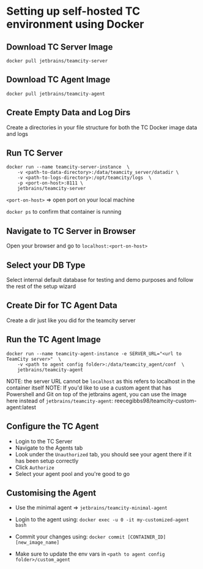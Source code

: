 # Setting up self-hosted TC environment using Docker

## Download TC Server Image
`docker pull jetbrains/teamcity-server`

## Download TC Agent Image
`docker pull jetbrains/teamcity-agent`

## Create Empty Data and Log Dirs
Create a directories in your file structure for both the TC Docker image data and logs

## Run TC Server
```
docker run --name teamcity-server-instance  \
    -v <path-to-data-directory>:/data/teamcity_server/datadir \
    -v <path-to-logs-directory>:/opt/teamcity/logs  \
    -p <port-on-host>:8111 \
    jetbrains/teamcity-server
```

`<port-on-host>` => open port on your local machine

`docker ps` to confirm that container is running

## Navigate to TC Server in Browser

Open your browser and go to `localhost:<port-on-host>`

## Select your DB Type

Select internal default database for testing and demo purposes and follow the rest of the setup wizard

## Create Dir for TC Agent Data
Create a dir just like you did for the teamcity server

## Run the TC Agent Image

```
docker run --name teamcity-agent-instance -e SERVER_URL="<url to TeamCity server>"  \ 
    -v <path to agent config folder>:/data/teamcity_agent/conf  \      
    jetbrains/teamcity-agent
```

NOTE: the server URL cannot be `localhost` as this refers to localhost in the container itself
NOTE: If you'd like to use a custom agent that has Powershell and Git on top of the jetbrains agent, you can use the image here instead of `jetbrains/teamcity-agent`: reecegibbs98/teamcity-custom-agent:latest

## Configure the TC Agent

- Login to the TC Server
- Navigate to the Agents tab
- Look under the `Unauthorized` tab, you should see your agent there if it has been setup correctly
- Click `Authorize`
- Select your agent pool and you're good to go

## Customising the Agent
- Use the minimal agent => `jetbrains/teamcity-minimal-agent`
- Login to the agent using:
	`docker exec -u 0 -it my-customized-agent bash`
- Commit your changes using:
	`docker commit [CONTAINER_ID] [new_image_name]`
	
- Make sure to update the env vars in `<path to agent config folder>/custom_agent`

